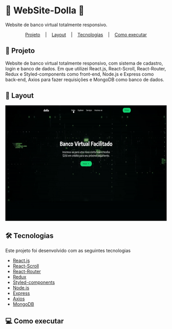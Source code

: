 # :money_with_wings: WebSite-Dolla :money_with_wings:	

Website de banco virtual totalmente responsivo.
<p align="center">
  <a href="##Projeto">Projeto</a> &nbsp;&nbsp;&nbsp;|&nbsp;&nbsp;&nbsp;
  <a href="##Layout">Layout</a> &nbsp;&nbsp;&nbsp;|&nbsp;&nbsp;&nbsp;
  <a href="##Tecnologias">Tecnologias</a> &nbsp;&nbsp;&nbsp;|&nbsp;&nbsp;&nbsp;
  <a href="##Como-executar">Como executar</a>
</p>

## :page_facing_up: Projeto
Website de banco virtual totalmente responsivo, com sistema de cadastro, login e banco de dados. Em que utilizei React.js, React-Scroll, React-Router, Redux e Styled-components como front-end, Node.js e Express como back-end, Axios para fazer requisições e MongoDB como banco de dados.

## :art: Layout
<div align="center">
  <img height="360" src="client/public/to_Readme/site_gif.gif" />
</div>

## :hammer_and_wrench: Tecnologias
Este projeto foi desenvolvido com as seguintes tecnologias

- [React.js](https://reactjs.org)
- [React-Scroll](https://www.npmjs.com/package/react-scroll)
- [React-Router](https://reactrouter.com)
- [Redux](https://redux.js.org)
- [Styled-components](https://styled-components.com)
- [Node.js](https://nodejs.org/en/)
- [Express](https://expressjs.com)
- [Axios](https://axios-http.com)
- [MongoDB](https://www.mongodb.com)

## :computer: Como executar
